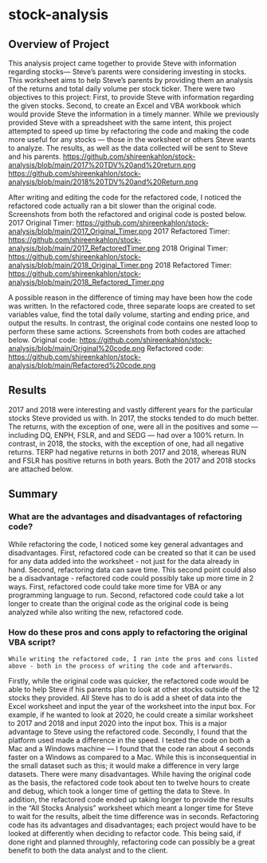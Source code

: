 # stock-analysis

## Overview of Project
This analysis project came together to provide Steve with information regarding stocks— Steve’s parents were considering investing in stocks. This worksheet aims to help Steve’s parents by providing them an analysis of the returns and total daily volume per stock ticker. There were two objectives to this project: First, to provide Steve with information regarding the given stocks. Second, to create an Excel and VBA workbook which would provide Steve the information in a timely manner. While we previously provided Steve with a spreadsheet with the same intent, this project attempted to speed up time by refactoring the code and making the code more useful for any stocks — those in the worksheet or others Steve wants to analyze.  The results, as well as the data collected will be sent to Steve and his parents.
 https://github.com/shireenkahlon/stock-analysis/blob/main/2017%20TDV%20and%20return.png
 https://github.com/shireenkahlon/stock-analysis/blob/main/2018%20TDV%20and%20Return.png

After writing and editing the code for the refactored code, I noticed the refactored code actually ran a bit slower than the original code. Screenshots from both the refactored and original code is posted below.
2017 Original Timer: https://github.com/shireenkahlon/stock-analysis/blob/main/2017_Original_Timer.png
2017 Refactored Timer: https://github.com/shireenkahlon/stock-analysis/blob/main/2017_RefactoredTimer.png
2018 Original Timer: https://github.com/shireenkahlon/stock-analysis/blob/main/2018_Original_Timer.png
2018 Refactored Timer: https://github.com/shireenkahlon/stock-analysis/blob/main/2018_Refactored_Timer.png

A possible reason in the difference of timing may have been how the code was written. In the refactored code, three separate loops are created to set variables value, find the total daily volume, starting and ending price, and output the results. In contrast, the original code contains one nested loop to perform these same actions. Screenshots from both codes are attached below.
Original code: https://github.com/shireenkahlon/stock-analysis/blob/main/Original%20code.png
Refactored code: https://github.com/shireenkahlon/stock-analysis/blob/main/Refactored%20code.png


## Results
2017 and 2018 were interesting and vastly different years for the particular stocks Steve provided us with. In 2017, the stocks tended to do much better. The returns, with the exception of one, were all in the positives and some — including DQ, ENPH, FSLR, and and SEDG — had over a 100% return. In contrast, in 2018, the stocks, with the exception of one, had all negative returns. TERP had negative returns in both 2017 and 2018, whereas RUN and FSLR has positive returns in both years. Both the 2017 and 2018 stocks are attached below.

## Summary

  ### What are the advantages and disadvantages of refactoring code?
  While refactoring the code, I noticed some key general advantages and disadvantages. First, refactored code can be created so that it can be used for any data added into the worksheet - not just for the data already in hand. Second, refactoring data can save time. This second point could also be a disadvantage - refactored code could possibly take up more time in 2 ways. First, refactored code could take more time for VBA or any programming language to run. Second, refactored code could take a lot longer to create than the original code as the original code is being analyzed while also writing the new, refactored code.


  ### How do these pros and cons apply to refactoring the original VBA script?
    While writing the refactored code, I ran into the pros and cons listed above - both in the process of writing the code and afterwards. 
Firstly, while the original code was quicker, the refactored code would be able to help Steve if his parents plan to look at other stocks outside of the 12 stocks they provided. All Steve has to do is add a sheet of data into the Excel worksheet and input the year of the worksheet into the input box. For example, if he wanted to look at 2020, he could create a similar worksheet to 2017 and 2018 and input 2020 into the input box. This is a major advantage to Steve using the refactored code. 
    Secondly, I found that the platform used made a difference in the speed. I tested the code on both a Mac and a Windows machine — I found that the code ran about 4 seconds faster on a Windows as compared to a Mac. While this is inconsequential in the small dataset such as this; it would make a difference in very large datasets.
    There were many disadvantages. While having the original code as the basis, the refactored code took about ten to twelve hours to create and debug, which took a longer time of getting the data to Steve. In addition, the refactored code ended up taking longer to provide the results in the “All Stocks Analysis” worksheet which meant a longer time for Steve to wait for the results, albeit the time difference was in seconds. Refactoring code has its advantages and disadvantages; each project would have to be looked at differently when deciding to refactor code. This being said, if done right and planned throughly, refactoring code can possibly be a great benefit to both the data analyst and to the client. 
